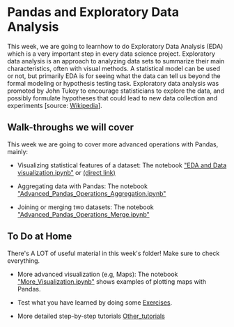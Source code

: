 # Pandas and Exploratory Data Analysis

This week, we are going to learnhow to do Exploratory Data Analysis (EDA) which is a very important step in every data science project. Exploratory data analysis is an approach to analyzing data sets to summarize their main characteristics, often with visual methods. A statistical model can be used or not, but primarily EDA is for seeing what the data can tell us beyond the formal modeling or hypothesis testing task. Exploratory data analysis was promoted by John Tukey to encourage statisticians to explore the data, and possibly formulate hypotheses that could lead to new data collection and experiments [source: [Wikipedia](https://en.wikipedia.org/wiki/Exploratory_data_analysis)].

## Walk-throughs we will cover
This week we are going to cover more advanced operations with Pandas, mainly:

- Visualizing statistical features of a dataset: The notebook ["EDA and Data visualization.ipynb"](EDA_and_Data_visualization.ipynb) or [(direct link)](https://colab.research.google.com/github/michalis0/DataMining_and_MachineLearning/blob/master/week4/EDA_and_Data_visualization.ipynb)

- Aggregating data with Pandas: The notebook ["Advanced_Pandas_Operations_Aggregation.ipynb"](Advanced_Pandas_Operations_Aggregation.ipynb)

- Joining or merging two datasets: The notebook ["Advanced_Pandas_Operations_Merge.ipynb"](Advanced_Pandas_Operations_Merge.ipynb) 

## To Do at Home

There's A LOT of useful material in this week's folder! Make sure to check everything.

- More advanced visualization (e.g, Maps): The notebook ["More_Visualization.ipynb"](More_Visualization.ipynb) shows examples of plotting maps with Pandas.

- Test what you have learned by doing some [Exercises](Exercises).

- More detailed step-by-step tutorials [Other_tutorials](Other_tutorials)

